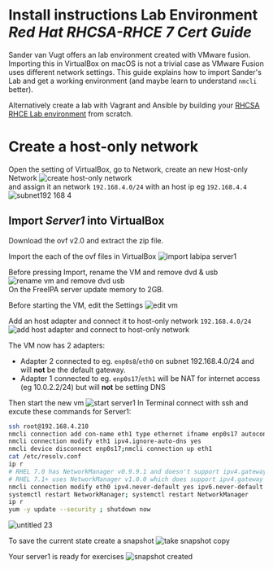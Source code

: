 # Install instructions Lab Environment _Red Hat RHCSA-RHCE 7 Cert Guide_

Sander van Vugt offers an lab environment created with VMware fusion. Importing this in VirtualBox on macOS is not a trivial case as VMware Fusion uses different network settings. This guide explains how to import Sander's Lab and get a working environment (and maybe learn to understand `nmcli` better).

Alternatively create a lab with Vagrant and Ansible by building your [RHCSA RHCE Lab environment](../../../RHCSA-RHCE-Lab-Environment) from scratch.

# Create a host-only network
Open the setting of VirtualBox, go to Network, create an new Host-only Network ![create host-only network](https://cloud.githubusercontent.com/assets/16225624/18674769/a0e60e08-7f50-11e6-9518-a41f4e08bad6.png)
<br />and assign it an network `192.168.4.0/24` with an host ip eg `192.168.4.4`
![subnet192 168 4](https://cloud.githubusercontent.com/assets/16225624/18674930/0fe6f42a-7f51-11e6-9da0-4bd75428a341.png)

## Import _Server1_ into VirtualBox
Download the ovf v2.0 and extract the zip file.

Import the each of the ovf files in VirtualBox
![import labipa server1](https://cloud.githubusercontent.com/assets/16225624/18675014/5266025a-7f51-11e6-96db-aebb874096b7.png)


Before pressing Import, rename the VM and remove dvd & usb ![rename vm and remove dvd usb](https://cloud.githubusercontent.com/assets/16225624/18675161/cb83c7bc-7f51-11e6-8871-d0e84ae8ce4a.png)
<br/>On the FreeIPA server update memory to 2GB.

Before starting the VM, edit the Settings ![edit vm](https://cloud.githubusercontent.com/assets/16225624/18677881/9d7f3fdc-7f5a-11e6-9c87-d6e1cc06352c.png)

Add an host adapter and connect it to host-only network `192.168.4.0/24` ![add host adapter and connect to host-only network](https://cloud.githubusercontent.com/assets/16225624/18675323/4a892ca0-7f52-11e6-8783-0ec111df9d2b.png)

The VM now has 2 adapters:
- Adapter 2 connected to eg. `enp0s8`/`eth0` on subnet 192.168.4.0/24 and will **not** be the default gateway.
- Adapter 1 connected to eg. `enp0s17`/`eth1` will be NAT for internet access (eg 10.0.2.2/24) but will **not** be setting DNS

<!-- ![2 adapters](https://cloud.githubusercontent.com/assets/16225624/18675550/fd218998-7f52-11e6-90ed-e40c4724fdd4.png) -->

Then start the new vm ![start server1](https://cloud.githubusercontent.com/assets/16225624/18676011/8b31155e-7f54-11e6-86ee-d4c739acd62b.png) In Terminal connect with ssh and excute these commands for Server1:
```bash
ssh root@192.168.4.210
nmcli connection add con-name eth1 type ethernet ifname enp0s17 autoconnect yes save yes
nmcli connection modify eth1 ipv4.ignore-auto-dns yes
nmcli device disconnect enp0s17;nmcli connection up eth1
cat /etc/resolv.conf
ip r
# RHEL 7.0 has NetworkManager v0.9.9.1 and doesn't support ipv4.gateway
# RHEL 7.1+ uses NetworkManager v1.0.0 which does support ipv4.gateway
nmcli connection modify eth0 ipv4.never-default yes ipv6.never-default yes ipv4.addresses "192.168.4.210/24"
systemctl restart NetworkManager; systemctl restart NetworkManager
ip r
yum -y update --security ; shutdown now
```
![untitled 23](https://cloud.githubusercontent.com/assets/16225624/18674509/c3c944ea-7f4f-11e6-9a2b-967423186654.png)

To save the current state create a snapshot ![take snapshot copy](https://cloud.githubusercontent.com/assets/16225624/18677143/213924d0-7f58-11e6-9eb1-f9f164a6b16c.png)
<!-- ![take snapshot](https://cloud.githubusercontent.com/assets/16225624/18676516/25bcaac4-7f56-11e6-9ef8-ed19e4b13a61.png) -->

Your server1 is ready for exercises ![snapshot created](https://cloud.githubusercontent.com/assets/16225624/18674637/292f860a-7f50-11e6-9325-848844b7b7a6.png)
